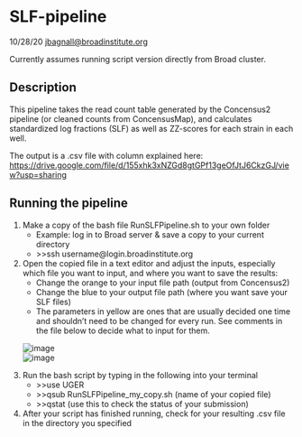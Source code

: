 # SLF-pipeline
10/28/20
jbagnall@broadinstitute.org

Currently assumes running script version directly from Broad cluster. 

## Description
This pipeline takes the read count table generated by the Concensus2 pipeline (or cleaned counts from ConcensusMap), and calculates standardized log fractions (SLF) as well as ZZ-scores for each strain in each well.

The output is a .csv file with column explained here:
https://drive.google.com/file/d/155xhk3xNZGd8gtGPf13geOfJtJ6CkzGJ/view?usp=sharing


## Running the pipeline
<ol>
  <li> Make a copy of the bash file RunSLFPipeline.sh to your own folder
    <ul>
      <li> Example: log in to Broad server & save a copy to your current directory </li>
      <li> >>ssh username@login.broadinstitute.org </li>
    </ul>
  </li>

  <li> Open the copied file in a text editor and adjust the inputs, especially which file you want to input, and where you want to save the results:
    <ul>
      <li> Change the orange to your input file path (output from Concensus2) </li>
      <li> Change the blue to your output file path (where you want save your SLF files) </li>
      <li> The parameters in yellow are ones that are usually decided one time and shouldn’t need to be changed for every run. See comments in the file below to decide what to input for them. </li>
    </ul>
  </li>  


![image](https://user-images.githubusercontent.com/100953754/160419296-d9b59bf8-d6f5-4cd0-a5e0-8737ac8a4b7e.png) </br>
![image](https://user-images.githubusercontent.com/100953754/160421725-b7065df5-2eb0-41a3-85cc-cf9a31fc914d.png)

 <li> Run the bash script by typing in the following into your terminal
   <ul>
     <li> >>use UGER </li>
     <li> >>qsub RunSLFPipeline_my_copy.sh (name of your copied file) </li>
     <li> >>qstat (use this to check the status of your submission) </li>
   </ul>
  </li>

<li> After your script has finished running, check for your resulting .csv file in the directory you specified </li>


</ol>
